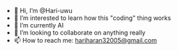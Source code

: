 - 👋 Hi, I’m @Hari-uwu
- 👀 I’m interested to learn how this "coding" thing works 
- 🌱 I’m currently AI
- 💞️ I’m looking to collaborate on anything really
- 📫 How to reach me: hariharan32005@gmail.com

<!---
Hari-uwu/Hari-uwu is a ✨ special ✨ repository because its `README.md` (this file) appears on your GitHub profile.
You can click the Preview link to take a look at your changes.
--->

